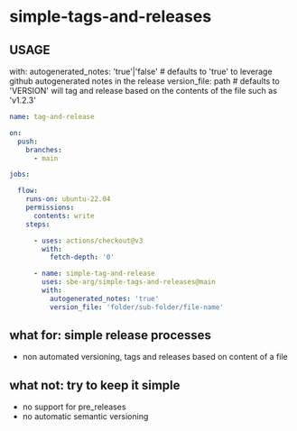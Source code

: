 # simple-tags-and-releases

## USAGE

with:
  autogenerated_notes: 'true'|'false' # defaults to 'true' to leverage github autogenerated notes in the release
  version_file: path # defaults to 'VERSION' will tag and release based on the contents of the file such as 'v1.2.3'


```yaml
name: tag-and-release

on:
  push:
    branches:
      - main

jobs:

  flow:
    runs-on: ubuntu-22.04
    permissions:
      contents: write
    steps:

      - uses: actions/checkout@v3
        with:
          fetch-depth: '0'

      - name: simple-tag-and-release
        uses: sbe-arg/simple-tags-and-releases@main
        with:
          autogenerated_notes: 'true'
          version_file: 'folder/sub-folder/file-name'
```
## what for: simple release processes

- non automated versioning, tags and releases based on content of a file

## what not: try to keep it simple

- no support for pre_releases
- no automatic semantic versioning
